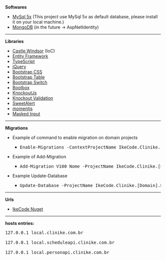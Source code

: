 <b>Softwares</b>
<ul>
	<li><a target="_blank" href="https://dev.mysql.com/downloads/mysql/">MySql 5x</a> (This project use MySql 5x  as default database, please install it on your local machine.)</li>
	<li><a target="_blank" href="http://mongodb.com">MongoDB</a> (in the future -> AspNetIdentity)</li>
</ul>

<hr/>

<b>Libraries</b>
<ul>
	<li><a target="_blank" href="https://github.com/castleproject/Windsor/blob/master/docs/README.md">Castle.Windsor</a> (IoC)</li>
	<li><a target="_blank" href="http://www.asp.net/entity-framework">Entity Framework</a></li>
	<li><a target="_blank" href="https://www.typescriptlang.org/">TypeScript</a></li>
	<li><a target="_blank" href="http://jquery.com">jQuery</a></li>
	<li><a target="_blank" href="http://getbootstrap.com">Bootstrap CSS</a></li>
	<li><a target="_blank" href="http://bootstrap-table.wenzhixin.net.cn/documentation/">Bootstrap Table</a></li>
	<li><a target="_blank" href="http://www.bootstrap-switch.org/documentation-2.html">Bootstrap Switch</a></li>
	<li><a target="_blank" href="http://bootboxjs.com/documentation.html">Bootbox</a></li>
	<li><a target="_blank" href="http://knockoutjs.com">KnockoutJs</a></li>
	<li><a target="_blank" href="https://github.com/Knockout-Contrib/Knockout-Validation/wiki">Knockout Validation</a></li>
	<li><a target="_blank" href="https://lipis.github.io/bootstrap-sweetalert/">SweetAlert</a></li>
	<li><a target="_blank" href="http://momentjs.com/docs/">momentjs</a></li>
	<li><a target="_blank" href="http://digitalbush.com/projects/masked-input-plugin/">Masked Input</a></li>
</ul>

<hr/>

<b>Migrations</b>
<ul>
	<li>Example of command to enable migration on domain projects
		<ul style="list-style-type:square">
			<li>
				<pre>Enable-Migrations -ContextProjectName IkeCode.Clinike.[Domain].DataContext -StartUpProjectName IkeCode.Clinike.[Domain].Api -ContextTypeName IkeCode.Clinike.[Domain].DataContext.PersonContext -ProjectName IkeCode.Clinike.[Domain].Migrations</pre>
			</li>
		</ul>
	</li>
	<li>Example of Add-Migration
		<ul style="list-style-type:square">
			<li>
				<pre>Add-Migration V100_Nome -ProjectName IkeCode.Clinike.[Domain].Migrations -StartUpProjectName IkeCode.Clinike.[Domain].Api</pre>
			</li>
		</ul>
	</li>
	<li>Example Update-Database
		<ul style="list-style-type:square">
			<li>
				<pre>Update-Database -ProjectName IkeCode.Clinike.[Domain].Migrations -StartUpProjectName IkeCode.Clinike.[Domain].Api</pre>
			</li>
		</ul>
	</li>
</ul>

<hr/>

<b>Urls</b>
<ul>
	<li>
		<a target="_blank" href="https://www.nuget.org/profiles/IkeCode">IkeCode Nuget</a>
	</li>
</ul>

<hr/>

<b>hosts entries:</b>
<pre>
127.0.0.1 local.clinike.com.br<br/>
127.0.0.1 local.scheduleapi.clinike.com.br<br/>
127.0.0.1 local.personapi.clinike.com.br<br/>
</pre>